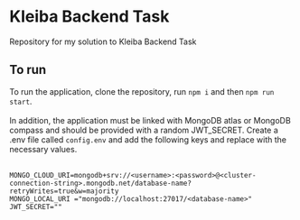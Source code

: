 # Kleiba Backend Task

Repository for my solution to Kleiba Backend Task
<br>

## To run
To run the application, clone the repository, run `npm i` and then `npm run start`. 
<br><br>
In addition, the application must be linked with MongoDB atlas or MongoDB compass and should be provided with a random JWT_SECRET. Create a .env file called `config.env` and add the following keys and replace with the necessary values.
<br><br>
```
MONGO_CLOUD_URI=mongodb+srv://<username>:<password>@<cluster-connection-string>.mongodb.net/database-name?retryWrites=true&w=majority
MONGO_LOCAL_URI ="mongodb://localhost:27017/<database-name>"
JWT_SECRET=""
```